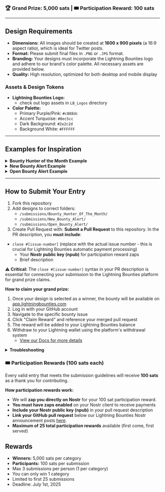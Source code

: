 ### 🏆 Grand Prize: 5,000 sats | 🎟️ Participation Reward: 100 sats
----

## Design Requirements

*   **Dimensions:** All images should be created at **1600 x 900 pixels** (a 16:9 aspect ratio), which is ideal for Twitter posts.
*   **Format:** Please submit final files in `.PNG` or `.JPG` format.
*   **Branding:** Your designs must incorporate the Lightning Bounties logo and adhere to our brand's color palette. All necessary assets are provided below.
*   **Quality:** High resolution, optimized for both desktop and mobile display

### Assets & Design Tokens

*   **Lightning Bounties Logo:**
    *   check out logo assets in `LB_Logos` directory
*   **Color Palette:**
    *   Primary Purple/Pink: `#c888dc`
    *   Accent Turquoise: `#8ec5cc`
    *   Dark Background: `#2e2c2d`
    *   Background White: `#FFFFFF`

---

## Examples for Inspiration
<details>
<summary><b>Bounty Hunter of the Month Example</b></summary>

![Bounty Hunter Example](https://github.com/octoberjackie/Design-Contest-Create-Our-New-Twitter-Image-Assets-/blob/main/Developer_of_the_Month_old.jpg?raw=true)

</details>

<details>
<summary><b>New Bounty Alert Example</b></summary>

![New Bounty Alert Example](https://github.com/octoberjackie/Design-Contest-Create-Our-New-Twitter-Image-Assets-/blob/main/New_Bounty_Old.png?raw=true)

</details>

<details>
<summary><b>Open Bounty Alert Example</b></summary>

![Open Bounty Alert Example](https://raw.githubusercontent.com/octoberjackie/Design-Contest-Create-Our-New-Twitter-Image-Assets-/refs/heads/main/OPEN_BOUNTY_ALERT.png)

</details>

---
## How to Submit Your Entry

1. Fork this repository
2. Add designs to correct folders:
   * `/submissions/Bounty_Hunter_Of_The_Month/`
   * `/submissions/New_Bounty_Alert/`
   * `/submissions/Open_Bounty_Alert/`
3. Create Pull Request with:
   **Submit a Pull Request** to this repository. In the PR description, you **must include**:
- `close #[issue-number]` (replace with the actual issue number - this is crucial for Lightning Bounties automatic payment processing)
   * Your **Nostr public key (npub)** for participation reward zaps
   * Brief description

⚠️ **Critical:** The `close #[issue-number]` syntax in your PR description is essential for connecting your submission to the Lightning Bounties platform for grand prize claims.

**How to claim your grand prize:**
1. Once your design is selected as a winner, the bounty will be available on [app.lightningbounties.com](https://app.lightningbounties.com)
2. Log in with your GitHub account
3. Navigate to the specific bounty issue
4. Click "Claim Reward" and reference your merged pull request
5. The reward will be added to your Lightning Bounties balance
6. Withdraw to your Lightning wallet using the platform's withdrawal system
   - [View our Docs for more details](https://docs.lightningbounties.com/docs/getting-started/solving-a-bounty/working-on-the-bounty)

<details>
<summary><b>Troubleshooting</b></summary>
## Troubleshooting

If you forgot to add the `close #X` syntax:

### Option 1: Edit the PR Description
1. Go to your merged PR
2. Click "..." > "Edit"
3. Add `close #X` to the description
4. Click "Update comment"

### Option 2: Create a New PR
If you can't edit your PR:

1. Create a new branch from main
2. Make a minor change (like adding a comment)
3. Create a new PR with the `close #X` syntax
4. Reference your original PR

For detailed help, see the [Lightning Bounties documentation](https://docs.lightningbounties.com/docs/getting-started/solving-a-bounty/working-on-the-bounty).

</details>


### 🎟️ Participation Rewards (100 sats each)
Every valid entry that meets the submission guidelines will receive **100 sats** as a thank you for contributing.

**How participation rewards work:**
- We will **zap you directly on Nostr** for your 100 sat participation reward.
- **You must have zaps enabled** on your Nostr client to receive payments
- **Include your Nostr public key (npub)** in your pull request description
- **Link your GitHub pull request** below our Lightning Bounties Nostr announcement posts [here](https://primal.net/p/nprofile1qqsxjszwrjqxjetnfeh9r2kea3jyz4uqxedyawwq58f2cc4uqwtrq7gyjy2yn).
- **Maximum of 25 total participation rewards** available (first come, first served)

## Rewards

* **Winners:** 5,000 sats per category
* **Participants:** 100 sats per submission
* Max 3 submissions per person (1 per category)
* You can only win 1 category
* Limited to first 25 submissions
* Deadline: July 1st, 2025
